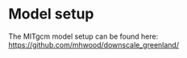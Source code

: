 # Model setup

The MITgcm model setup can be found here: https://github.com/mhwood/downscale_greenland/
